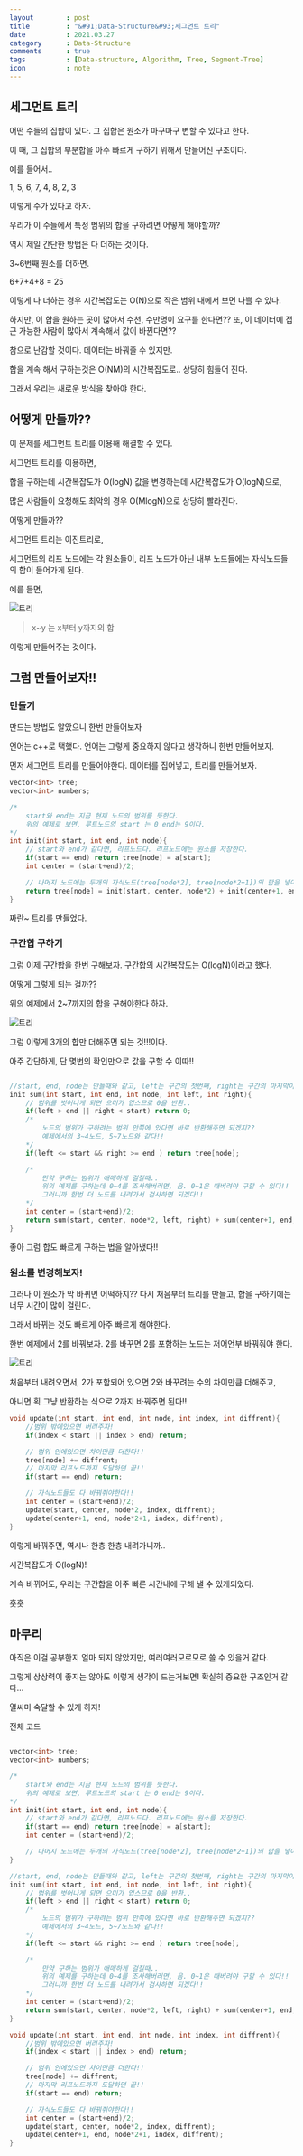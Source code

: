 ```yaml
---
layout        : post
title         : "&#91;Data-Structure&#93;세그먼트 트리"
date          : 2021.03.27
category      : Data-Structure
comments      : true
tags          : [Data-structure, Algorithm, Tree, Segment-Tree]
icon          : note
---
```


## 세그먼트 트리

어떤 수들의 집합이 있다. 
그 집합은 원소가 마구마구 변할 수 있다고 한다.


이 때, 그 집합의 부분합을 아주 빠르게 구하기 위해서 만들어진 구조이다.

예를 들어서..

1, 5, 6, 7, 4, 8, 2, 3

이렇게 수가 있다고 하자.

우리가 이 수들에서 특정 범위의 합을 구하려면 어떻게 해야할까?


역시 제일 간단한 방법은 다 더하는 것이다.

3~6번째 원소를 더하면.

6+7+4+8 = 25

이렇게 다 더하는 경우 시간복잡도는 O(N)으로 작은 범위 내에서 보면 나쁠 수 있다.

하지만, 이 합을 원하는 곳이 많아서 수천, 수만명이 요구를 한다면??
또, 이 데이터에 접근 가능한 사람이 많아서 계속해서 값이 바뀐다면?? 

참으로 난감할 것이다. 데이터는 바꿔줄 수 있지만.

합을 계속 해서 구하는것은 O(NM)의 시간복잡도로.. 상당히 힘들어 진다.

그래서 우리는 새로운 방식을 찾아야 한다.

## 어떻게 만들까??

이 문제를 세그먼트 트리를 이용해 해결할 수 있다.

세그먼트 트리를 이용하면, 

합을 구하는데 시간복잡도가 O(logN)
값을 변경하는데 시간복잡도가 O(logN)으로,

많은 사람들이 요청해도 최악의 경우 O(MlogN)으로 상당히 빨라진다.

어떻게 만들까??

세그먼트 트리는 이진트리로,

세그먼트의 리프 노드에는 각 원소들이,
리프 노드가 아닌 내부 노드들에는 자식노드들의 합이 들어가게 된다.

예를 들면,

![트리](/style/image/segmentTree-1.png)
> x~y 는 x부터 y까지의 합


이렇게 만들어주는 것이다.


## 그럼 만들어보자!!

### 만들기

만드는 방법도 알았으니 한번 만들어보자

언어는 c++로 택했다.
언어는 그렇게 중요하지 않다고 생각하니 한번 만들어보자.

먼저 세그먼트 트리를 만들어야한다. 데이터를 집어넣고, 트리를 만들어보자.


```C++
vector<int> tree;
vector<int> numbers;

/*
    start와 end는 지금 현재 노드의 범위를 뜻한다. 
    위의 예제로 보면, 루트노드의 start 는 0 end는 9이다.
*/
int init(int start, int end, int node){
    // start와 end가 같다면, 리프노드다. 리프노드에는 원소를 저장한다.
    if(start == end) return tree[node] = a[start];
    int center = (start+end)/2;

    // 나머지 노드에는 두개의 자식노드(tree[node*2], tree[node*2+1])의 합을 넣어준다.
    return tree[node] = init(start, center, node*2) + init(center+1, end, node*2+1);
}
```

짜란~ 트리를 만들었다.

### 구간합 구하기

그럼 이제 구간합을 한번 구해보자. 구간합의 시간복잡도는 O(logN)이라고 했다.

어떻게 그렇게 되는 걸까??

위의 예제에서 2~7까지의 합을 구해야한다 하자.

![트리](/style/image/segmentTree-2.png)

그럼 이렇게 3개의 합만 더해주면 되는 것!!!이다.

아주 간단하게, 단 몇번의 확인만으로 값을 구할 수 이따!!

```C++

//start, end, node는 만들때와 같고, left는 구간의 첫번째, right는 구간의 마지막이다.
init sum(int start, int end, int node, int left, int right){
    // 범위를 벗어나게 되면 으미가 업스므로 0을 반환..
    if(left > end || right < start) return 0;
    /*
        노드의 범위가 구하려는 범위 안쪽에 있다면 바로 반환해주면 되겠지??
        예제에서의 3~4노드, 5~7노드와 같다!!
    */
    if(left <= start && right >= end ) return tree[node];

    /* 
        만약 구하는 범위가 애매하게 걸칠때.. 
        위의 예제를 구하는데 0~4를 조사해버리면, 음. 0~1은 때버려야 구할 수 있다!!
        그러니까 한번 더 노드를 내려가서 검사하면 되겠다!!
    */
    int center = (start+end)/2;
    return sum(start, center, node*2, left, right) + sum(center+1, end, node*2+1, left, right);
}

```

좋아 그럼 합도 빠르게 구하는 법을 알아냈다!!

### 원소를 변경해보자!

그러나 이 원소가 막 바뀌면 어떡하지?? 
다시 처음부터 트리를 만들고, 합을 구하기에는 너무 시간이 많이 걸린다.

그래서 바뀌는 것도 빠르게 아주 빠르게 해야한다.

한번 예제에서 2를 바꿔보자.
2를 바꾸면 2를 포함하는 노드는 저어언부 바꿔줘야 한다.

![트리](/style/image/segmentTree-3.png)

처음부터 내려오면서, 2가 포함되어 있으면 2와 바꾸려는 수의 차이만큼 더해주고,

아니면 획 그냥 반환하는 식으로 2까지 바꿔주면 된다!!

```C++
void update(int start, int end, int node, int index, int diffrent){
    //범위 밖에있으면 버려주자!
    if(index < start || index > end) return;

    // 범위 안에있으면 차이만큼 더한다!!
    tree[node] += diffrent;
    // 마지막 리프노드까지 도달하면 끝!! 
    if(start == end) return;

    // 자식노드들도 다 바꿔줘야한다!!
    int center = (start+end)/2;
    update(start, center, node*2, index, diffrent);
    update(center+1, end, node*2+1, index, diffrent);
}

```

이렇게 바꿔주면, 역시나 한층 한층 내려가니까.. 

시간복잡도가 O(logN)! 

계속 바뀌어도, 우리는 구간합을 아주 빠른 시간내에 구해 낼 수 있게되었다.

훗훗

## 마무리

아직은 이걸 공부한지 얼마 되지 않았지만, 여러여러모로모로 쓸 수 있을거 같다.

그렇게 상상력이 좋지는 않아도 이렇게 생각이 드는거보면! 확실히 중요한 구조인거 같다...

열씨미 숙달할 수 있게 하자!



전체 코드
```C++

vector<int> tree;
vector<int> numbers;

/*
    start와 end는 지금 현재 노드의 범위를 뜻한다. 
    위의 예제로 보면, 루트노드의 start 는 0 end는 9이다.
*/
int init(int start, int end, int node){
    // start와 end가 같다면, 리프노드다. 리프노드에는 원소를 저장한다.
    if(start == end) return tree[node] = a[start];
    int center = (start+end)/2;

    // 나머지 노드에는 두개의 자식노드(tree[node*2], tree[node*2+1])의 합을 넣어준다.
}

//start, end, node는 만들때와 같고, left는 구간의 첫번째, right는 구간의 마지막이다.
init sum(int start, int end, int node, int left, int right){
    // 범위를 벗어나게 되면 으미가 업스므로 0을 반환..
    if(left > end || right < start) return 0;
    /*
        노드의 범위가 구하려는 범위 안쪽에 있다면 바로 반환해주면 되겠지??
        예제에서의 3~4노드, 5~7노드와 같다!!
    */
    if(left <= start && right >= end ) return tree[node];

    /* 
        만약 구하는 범위가 애매하게 걸칠때.. 
        위의 예제를 구하는데 0~4를 조사해버리면, 음. 0~1은 때버려야 구할 수 있다!!
        그러니까 한번 더 노드를 내려가서 검사하면 되겠다!!
    */
    int center = (start+end)/2;
    return sum(start, center, node*2, left, right) + sum(center+1, end, node*2+1, left, right);
}

void update(int start, int end, int node, int index, int diffrent){
    //범위 밖에있으면 버려주자!
    if(index < start || index > end) return;

    // 범위 안에있으면 차이만큼 더한다!!
    tree[node] += diffrent;
    // 마지막 리프노드까지 도달하면 끝!! 
    if(start == end) return;

    // 자식노드들도 다 바꿔줘야한다!!
    int center = (start+end)/2;
    update(start, center, node*2, index, diffrent);
    update(center+1, end, node*2+1, index, diffrent);
}
```
